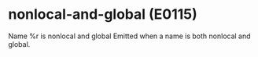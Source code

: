 # nonlocal-and-global (E0115)

Name %r is nonlocal and global Emitted when a name is both nonlocal and
global.
